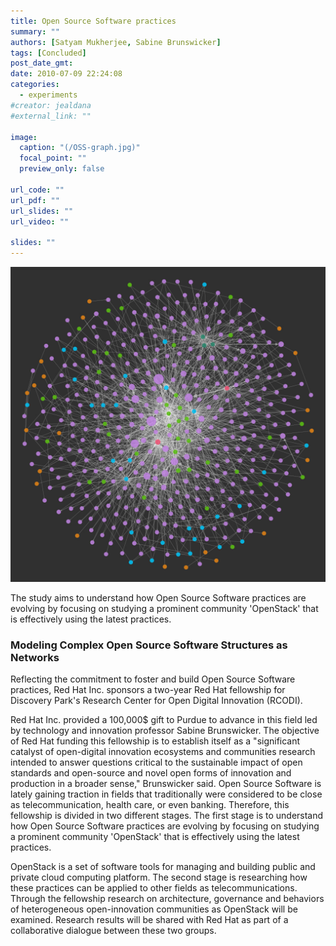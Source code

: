 ```yaml
---
title: Open Source Software practices
summary: ""
authors: [Satyam Mukherjee, Sabine Brunswicker]
tags: [Concluded]
post_date_gmt:
date: 2010-07-09 22:24:08
categories:
  - experiments
#creator: jealdana
#external_link: ""

image:
  caption: "(/OSS-graph.jpg)"
  focal_point: ""
  preview_only: false

url_code: ""
url_pdf: ""
url_slides: ""
url_video: ""

slides: ""
---
```


![](./OSS-graph.jpg)

The study aims to understand how Open Source Software practices are evolving by focusing on studying a prominent community 'OpenStack' that is effectively using the latest practices.

### Modeling Complex Open Source Software Structures as Networks

Reflecting the commitment to foster and build Open Source Software practices, Red Hat Inc. sponsors a two-year Red Hat fellowship for Discovery Park's Research Center for Open Digital Innovation (RCODI).

Red Hat Inc. provided a 100,000$ gift to Purdue to advance in this field led by technology and innovation professor Sabine Brunswicker. The objective of Red Hat funding this fellowship is to establish itself as a "significant catalyst of open-digital innovation ecosystems and communities research intended to answer questions critical to the sustainable impact of open standards and open-source and novel open forms of innovation and production in a broader sense," Brunswicker said. Open Source Software is lately gaining traction in fields that traditionally were considered to be close as telecommunication, health care, or even banking. Therefore, this fellowship is divided in two different stages. The first stage is to understand how Open Source Software practices are evolving by focusing on studying a prominent community 'OpenStack' that is effectively using the latest practices.

OpenStack is a set of software tools for managing and building public and private cloud computing platform. The second stage is researching how these practices can be applied to other fields as telecommunications. Through the fellowship research on architecture, governance and behaviors of heterogeneous open-innovation communities as OpenStack will be examined. Research results will be shared with Red Hat as part of a collaborative dialogue between these two groups.
